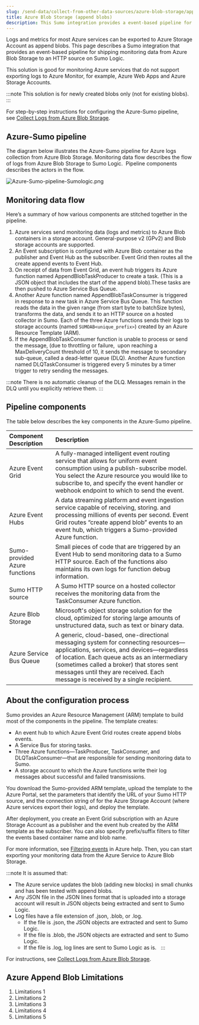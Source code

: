 ```yaml
---
slug: /send-data/collect-from-other-data-sources/azure-blob-storage/append-blob
title: Azure Blob Storage (append blobs)
description: This Sumo integration provides a event-based pipeline for shipping monitoring data from Azure Blob Storage to an HTTP source on Sumo Logic.
---
```


Logs and metrics for most Azure services can be exported to Azure Storage Account as append blobs. This page describes a Sumo integration that provides an event-based pipeline for shipping monitoring data from Azure Blob Storage to an HTTP source on Sumo Logic. 

This solution is good for monitoring Azure services that do not support exporting logs to Azure Monitor, for example, Azure Web Apps and Azure Storage Accounts.

:::note
This solution is for newly created blobs only (not for existing blobs). 
:::

For step-by-step instructions for configuring the Azure-Sumo pipeline, see [Collect Logs from Azure Blob Storage](/docs/send-data/collect-from-other-data-sources/azure-blob-storage/append-blob/collect-logs).

## Azure-Sumo pipeline

The diagram below illustrates the Azure-Sumo pipeline for Azure logs collection from Azure Blob Storage. Monitoring data flow describes the flow of logs from Azure Blob Storage to Sumo Logic.  Pipeline components describes the actors in the flow.

![Azure-Sumo-pipeline-Sumologic.png](/img/send-data/appendblob/AppendBlobReader.png)

## Monitoring data flow

Here’s a summary of how various components are stitched together in the pipeline.

1. Azure services send monitoring data (logs and metrics) to Azure Blob containers in a storage account. General-purpose v2 (GPv2) and Blob storage accounts are supported.
1. An Event subscription is configured with Azure Blob container as the publisher and Event Hub as the subscriber. Event Grid then routes all the create append events to Event Hub. 
1. On receipt of data from Event Grid, an event hub triggers its Azure function named AppendBlobTaskProducer to create a task. (This is a JSON object that includes the start of the append blob).These tasks are then pushed to Azure Service Bus Queue.
1. Another Azure function named AppendBlobTaskConsumer is triggered in response to a new task in Azure Service Bus Queue. This function reads the data in the given range (from start byte to batchSize bytes), transforms the data, and sends it to an HTTP source on a hosted collector in Sumo. Each of the three Azure functions sends their logs to storage accounts (named `SUMOAB<unique_prefix>`) created by an Azure Resource Template (ARM).
1. If the AppendBlobTaskConsumer function is unable to process or send the message, (due to throttling or failure,  upon reaching a MaxDeliveryCount threshold of 10, it sends the message to secondary sub-queue, called a dead-letter queue (DLQ). Another Azure function named DLQTaskConsumer is triggered every 5 minutes by a timer trigger to retry sending the messages.

:::note
There is no automatic cleanup of the DLQ. Messages remain in the DLQ until you explicitly retrieve them.
:::

## Pipeline components

The table below describes the key components in the Azure-Sumo pipeline.

| Component Description     | Description |
|:--|:--|
| Azure Event Grid | A fully-managed intelligent event routing service that allows for uniform event consumption using a publish-subscribe model. You select the Azure resource you would like to subscribe to, and specify the event handler or webhook endpoint to which to send the event.  |
| Azure Event Hubs | A data streaming platform and event ingestion service capable of receiving, storing. and processing millions of events per second. Event Grid routes “create append blob” events to an event hub, which triggers a Sumo-provided Azure function. |
| Sumo-provided Azure functions | Small pieces of code that are triggered by an Event Hub to send monitoring data to a Sumo HTTP source. Each of the functions also maintains its own logs for function debug information. |
| Sumo HTTP source | A Sumo HTTP source on a hosted collector receives the monitoring data from the TaskConsumer Azure function.  |
| Azure Blob Storage | Microsoft's object storage solution for the cloud, optimized for storing large amounts of unstructured data, such as text or binary data. |
| Azure Service Bus Queue | A generic, cloud-based, one-directional messaging system for connecting resources—applications, services, and devices—regardless of location. Each queue acts as an intermediary (sometimes called a broker) that stores sent messages until they are received. Each message is received by a single recipient. |

## About the configuration process

Sumo provides an Azure Resource Management (ARM) template to build most of the components in the pipeline. The template creates: 

* An event hub to which Azure Event Grid routes create append blobs events. 
* A Service Bus for storing tasks.
* Three Azure functions—TaskProducer, TaskConsumer, and DLQTaskConsumer—that are responsible for sending monitoring data to Sumo.
* A storage account to which the Azure functions write their log messages about successful and failed transmissions.

You download the Sumo-provided ARM template, upload the template to the Azure Portal, set the parameters that identify the URL of your Sumo HTTP source, and the connection string of for the Azure Storage Account (where Azure services export their logs), and deploy the template.

After deployment, you create an Event Grid subscription with an Azure Storage Account as a publisher and the event hub created by the ARM template as the subscriber. You can also specify prefix/suffix filters to filter the events based container name and blob name.

For more information, see [Filtering events](https://docs.microsoft.com/en-us/azure/storage/blobs/storage-blob-event-overview#filtering-events) in Azure help. Then, you can start exporting your monitoring data from the Azure Service to Azure Blob Storage.   

:::note
It is assumed that:

* The Azure service updates the blob (adding new blocks) in small chunks and has been tested with append blobs.
* Any JSON file in the JSON lines format that is uploaded into a storage account will result in JSON objects being extracted and sent to Sumo Logic.
* Log files have a file extension of .json, .blob, or .log.
  * If the file is .json, the JSON objects are extracted and sent to Sumo Logic.
  * If the file is .blob, the JSON objects are extracted and sent to Sumo Logic.
  * If the file is .log, log lines are sent to Sumo Logic as is.  
:::

For instructions, see [Collect Logs from Azure Blob Storage](/docs/send-data/collect-from-other-data-sources/azure-blob-storage/append-blob/collect-logs).

## Azure Append Blob Limitations

1. Limitations 1
1. Limitations 2
1. Limitations 3
1. Limitations 4
1. Limitations 5